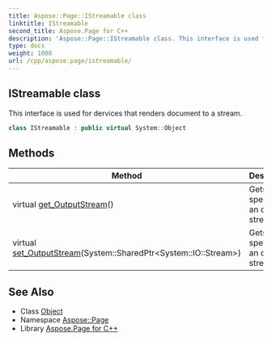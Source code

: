 ```yaml
---
title: Aspose::Page::IStreamable class
linktitle: IStreamable
second_title: Aspose.Page for C++
description: 'Aspose::Page::IStreamable class. This interface is used for dervices that renders document to a stream in C++.'
type: docs
weight: 1000
url: /cpp/aspose.page/istreamable/
---
```

## IStreamable class


This interface is used for dervices that renders document to a stream.

```cpp
class IStreamable : public virtual System::Object
```

## Methods

| Method | Description |
| --- | --- |
| virtual [get_OutputStream](./get_outputstream/)() | Gets or specifies an output stream. |
| virtual [set_OutputStream](./set_outputstream/)(System::SharedPtr\<System::IO::Stream\>) | Gets or specifies an output stream. |
## See Also

* Class [Object](../../system/object/)
* Namespace [Aspose::Page](../)
* Library [Aspose.Page for C++](../../)
